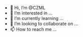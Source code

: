 - 👋 Hi, I’m @CZML
- 👀 I’m interested in ...
- 🌱 I’m currently learning ...
- 💞️ I’m looking to collaborate on ...
- 📫 How to reach me ...

<!---
CZML/CZML is a ✨ special ✨ repository because its `README.md` (this file) appears on your GitHub profile.
You can click the Preview link to take a look at your changes.
--->

